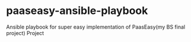 # paaseasy-ansible-playbook
Ansible playbook for super easy implementation of PaasEasy(my BS final project) Project 
